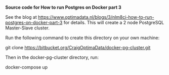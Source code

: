 **Source code for How to run Postgres on Docker part 3**

See the blog at https://www.optimadata.nl/blogs/3/nlm8ci-how-to-run-postgres-on-docker-part-3 for details.
This will create a 2 node PostgreSQL Master-Slave cluster.

Run the following command to create this directory on your own machine:

git clone https://bitbucket.org/CraigOptimaData/docker-pg-cluster.git

Then in the docker-pg-cluster directory, run:

docker-compose up